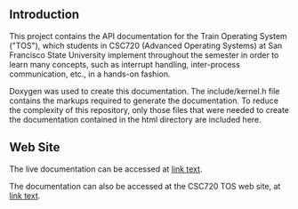 ## Introduction

This project contains the API documentation for the Train Operating System ("TOS"), which students in CSC720 (Advanced Operating Systems) at San Francisco State University implement throughout the semester in order to learn many concepts, such as interrupt handling, inter-process communication, etc., in a hands-on fashion.

Doxygen was used to create this documentation.  The include/kernel.h file contains the markups required to generate the documentation.   To reduce the complexity of this repository, only those files that were needed to create the documentation contained in the html directory are included here.

## Web Site

The live documentation can be accessed at [link text](http://tos.sfsu.edu/doc/).  

The documentation can also be accessed at the CSC720 TOS web site, at [link text](http://tos.sfsu.edu/).
